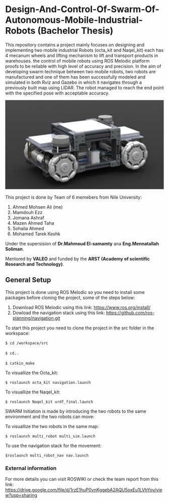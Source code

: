 # Design-And-Control-Of-Swarm-Of-Autonomous-Mobile-Industrial-Robots (Bachelor Thesis)

This repository contains a project mainly focuses on designing and implementing two mobile industrial Robots (octa_kit and Naqel_kit) each has 4 mecanum wheels and lifting mechanism to lift and transport products in warehouses. the control of mobile robots using ROS Melodic platform proofs to be reliable with high level of accuracy and precision. In the aim of developing swarm technique between two mobile robots, two robots are manufactured and one of them has been successfully modeled and simulated in both Rviz and Gazebo in which it navigates through a previously built map using LIDAR. The robot managed to reach the end point with the specified pose with acceptable accuracy.

![octa kit](./data/robot_design.png) 

This project is done by Team of 6 memebers from Nile University:
1. Ahmed Mohsen Ali (me)
2. Mamdouh Ezz
3. Jomana Ashraf
4. Mazen Ahmed Taha
5. Sohaila Ahmed 
6. Mohamed Tarek Keshk

Under the supersision of **Dr.Mahmoud El-samamty** ana **Eng.Mennatallah Soliman**.

Mentored by **VALEO** and funded by the **ARST (Academy of scientific Research and Technology)**. 

## General Setup

This project is done using ROS Melodic so you need to install some packages before cloning the project, some of the steps below:

1. Download ROS Melodic using this link: https://www.ros.org/install/ 
2. Dowload the navigation stack using this link: https://github.com/ros-planning/navigation.git

To start this project you need to clone the project in the src folder in the workspace:

    $ cd /workspace/src

    $ cd..

    $ catkin_make

To visuallize the Octa_kit:

    $ roslaunch octa_kit navigation.launch

To visuallize the Naqel_kit:

    $ roslaunch Naqel_kit urdf_final.launch


SWARM Initiation is made by introducing the two robots to the same environment and the two robots can move:

To visuallize the two robots in the same map:
    
    $ roslaunch multi_robot multi_sim.launch
    

To use the navigation stack for the movement:

    $roslaunch multi_robot_nav nav.launch
    
 ### External information

For more details you can visit ROSWIKI or check the team report from this link: https://drive.google.com/file/d/1rzE1huP0vnKggebA2AQU5oxEu1LVhYov/view?usp=sharing


